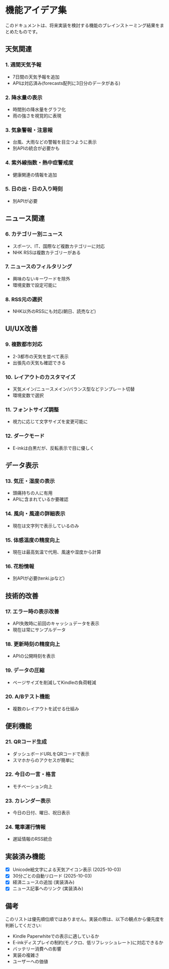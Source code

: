 # 機能アイデア集

このドキュメントは、将来実装を検討する機能のブレインストーミング結果をまとめたものです。

## 天気関連

### 1. 週間天気予報
- 7日間の天気予報を追加
- APIは対応済み(forecasts配列に3日分のデータがある)

### 2. 降水量の表示
- 時間別の降水量をグラフ化
- 雨の強さを視覚的に表現

### 3. 気象警報・注意報
- 台風、大雨などの警報を目立つように表示
- 別APIの統合が必要かも

### 4. 紫外線指数・熱中症警戒度
- 健康関連の情報を追加

### 5. 日の出・日の入り時刻
- 別APIが必要

## ニュース関連

### 6. カテゴリー別ニュース
- スポーツ、IT、国際など複数カテゴリーに対応
- NHK RSSは複数カテゴリーがある

### 7. ニュースのフィルタリング
- 興味のないキーワードを除外
- 環境変数で設定可能に

### 8. RSS元の選択
- NHK以外のRSSにも対応(朝日、読売など)

## UI/UX改善

### 9. 複数都市対応
- 2-3都市の天気を並べて表示
- 出張先の天気も確認できる

### 10. レイアウトのカスタマイズ
- 天気メイン/ニュースメイン/バランス型などテンプレート切替
- 環境変数で選択

### 11. フォントサイズ調整
- 視力に応じて文字サイズを変更可能に

### 12. ダークモード
- E-inkは白黒だが、反転表示で目に優しく

## データ表示

### 13. 気圧・湿度の表示
- 頭痛持ちの人に有用
- APIに含まれているか要確認

### 14. 風向・風速の詳細表示
- 現在は文字列で表示しているのみ

### 15. 体感温度の精度向上
- 現在は最高気温で代用、風速や湿度から計算

### 16. 花粉情報
- 別APIが必要(tenki.jpなど)

## 技術的改善

### 17. エラー時の表示改善
- API失敗時に前回のキャッシュデータを表示
- 現在は常にサンプルデータ

### 18. 更新時刻の精度向上
- APIの公開時刻を表示

### 19. データの圧縮
- ページサイズを削減してKindleの負荷軽減

### 20. A/Bテスト機能
- 複数のレイアウトを試せる仕組み

## 便利機能

### 21. QRコード生成
- ダッシュボードURLをQRコードで表示
- スマホからのアクセスが簡単に

### 22. 今日の一言・格言
- モチベーション向上

### 23. カレンダー表示
- 今日の日付、曜日、祝日表示

### 24. 電車運行情報
- 遅延情報のRSS統合

## 実装済み機能

- [x] Unicode絵文字による天気アイコン表示 (2025-10-03)
- [x] 30分ごとの自動リロード (2025-10-03)
- [x] 経済ニュースの追加 (実装済み)
- [x] ニュース記事へのリンク (実装済み)

## 備考

このリストは優先順位順ではありません。実装の際は、以下の観点から優先度を判断してください:

- Kindle Paperwhiteでの表示に適しているか
- E-inkディスプレイの制約(モノクロ、低リフレッシュレート)に対応できるか
- バッテリー消費への影響
- 実装の複雑さ
- ユーザーへの価値